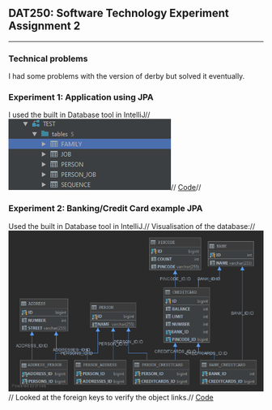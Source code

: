## DAT250: Software Technology Experiment Assignment 2
---
### Technical problems
I had some problems with the version of derby but solved it eventually.

### Experiment 1: Application using JPA
I used the built in Database tool in IntelliJ//
![screenshot](img/img1.png)//
[Code](https://github.com/bernhus/dat250/tree/master/lab2/eclipselink/jpa-basic/src/main/java/no/hvl/dat250/jpa/basicexample/exp1)//
### Experiment 2: Banking/Credit Card example JPA
Used the built in Database tool in IntelliJ.//
Visualisation of the database://
![screenshot](img/img2.png)//
Looked at the foreign keys to verify the object links.//
[Code](https://github.com/bernhus/dat250/tree/master/lab2/eclipselink/jpa-basic/src/main/java/no/hvl/dat250/jpa/basicexample/exp2)
